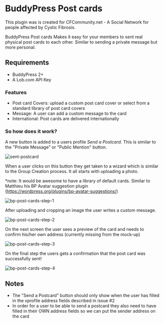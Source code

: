 # BuddyPress Post cards
This plugin was is created for CFCommunity.net - A Social Network for people affected by Cystic Fibrosis.

BuddyPress Post cards Makes it easy for your members to sent real physical post cards to each other. Similar to sending a private message but more personal. 

## Requirements
- BuddyPress 2+
- A Lob.com API Key

### Features
- Post card Covers: upload a custom post card cover or select from a standard library of post card covers
- Message: A user can add a custom message to the card
- International: Post cards are delivered internationally 

### So how does it work?

A new button is added to a users profile *Send a Postcard*. This is similar to the "Private Message" or "Public Mention" button.

![sent-postcard](https://cloud.githubusercontent.com/assets/855037/5892114/7a8eb99e-a4b4-11e4-9929-bc3397fadee0.jpg)

When a user clicks on this button they get taken to a wizard which is similar to the Group Creation process. It all starts with uploading a photo. 

*note: It would be awesome to have a library of default cards. Similar to Matthieu his BP Avatar suggestion plugin (https://wordpress.org/plugins/bp-avatar-suggestions/)

![bp-post-cards-step-1](https://cloud.githubusercontent.com/assets/855037/5892081/0ccc4e26-a4b4-11e4-950f-624ea47daecf.jpg)

After uploading and cropping an image the user writes a custom message.

![bp-post-cards-step-2](https://cloud.githubusercontent.com/assets/855037/5892080/0ccc1dd4-a4b4-11e4-8ac8-7e5b45ea4c11.jpg)

On the next screen the user sees a preview of the card and needs to confirm his/her own address (currently missing from the mock-up)

![bp-post-cards-step-3](https://cloud.githubusercontent.com/assets/855037/5892079/0cc8193c-a4b4-11e4-936a-4442f280b3b2.jpg)

On the final step the users gets a confirmation that the post card was successfully sent! 

![bp-post-cards-step-4](https://cloud.githubusercontent.com/assets/855037/5892082/0cccb5c8-a4b4-11e4-8e07-844b463015a7.jpg)

## Notes

- The "Send a Postcard" button should only show when the user has filled in the xprofile address fields described in issue #2
- In order for a user to be able to send a postcard they also need to have filled in their OWN address fields so we can put the sender address on the card




